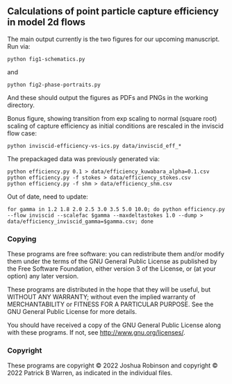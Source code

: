 ## Calculations of point particle capture efficiency in model 2d flows

The main output currently is the two figures for our upcoming manuscript.
Run via:

    python fig1-schematics.py

and

    python fig2-phase-portraits.py

And these should output the figures as PDFs and PNGs in the working directory.

Bonus figure, showing transition from exp scaling to normal (square root) scaling of capture efficiency as initial conditions are rescaled in the inviscid flow case:

    python inviscid-efficiency-vs-ics.py data/inviscid_eff_*

The prepackaged data was previously generated via:

    python efficiency.py 0.1 > data/efficiency_kuwabara_alpha=0.1.csv
    python efficiency.py -f stokes > data/efficiency_stokes.csv
    python efficiency.py -f shm > data/efficiency_shm.csv

Out of date, need to update:

    for gamma in 1.2 1.8 2.0 2.5 3.0 3.5 5.0 10.0; do python efficiency.py --flow inviscid --scalefac $gamma --maxdeltastokes 1.0 --dump > data/efficiency_inviscid_gamma=$gamma.csv; done

### Copying

These programs are free software: you can redistribute them and/or modify
them under the terms of the GNU General Public License as published by
the Free Software Foundation, either version 3 of the License, or
(at your option) any later version.

These programs are distributed in the hope that they will be useful, but
WITHOUT ANY WARRANTY; without even the implied warranty of
MERCHANTABILITY or FITNESS FOR A PARTICULAR PURPOSE.  See the GNU
General Public License for more details.

You should have received a copy of the GNU General Public License
along with these programs.  If not, see
<http://www.gnu.org/licenses/>.

### Copyright

These programs are copyright &copy; 2022 Joshua Robinson and copyright
&copy; 2022 Patrick B Warren, as indicated in the individual files.

